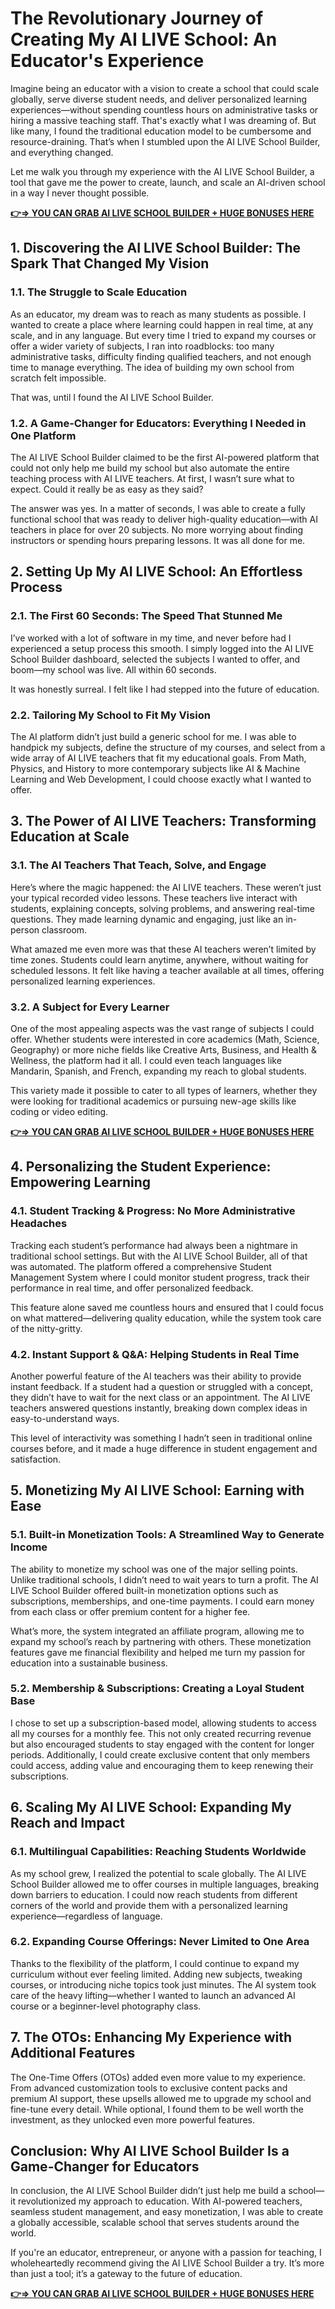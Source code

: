 # The Revolutionary Journey of Creating My AI LIVE School: An Educator's Experience

Imagine being an educator with a vision to create a school that could scale globally, serve diverse student needs, and deliver personalized learning experiences—without spending countless hours on administrative tasks or hiring a massive teaching staff. That's exactly what I was dreaming of. But like many, I found the traditional education model to be cumbersome and resource-draining. That’s when I stumbled upon the AI LIVE School Builder, and everything changed.

Let me walk you through my experience with the AI LIVE School Builder, a tool that gave me the power to create, launch, and scale an AI-driven school in a way I never thought possible.

**[👉⇒ YOU CAN GRAB AI LIVE SCHOOL BUILDER + HUGE BONUSES HERE](https://digitalpromoreviews.com/ai-live-school-builder-review/)**

## 1. Discovering the AI LIVE School Builder: The Spark That Changed My Vision

### 1.1. The Struggle to Scale Education

As an educator, my dream was to reach as many students as possible. I wanted to create a place where learning could happen in real time, at any scale, and in any language. But every time I tried to expand my courses or offer a wider variety of subjects, I ran into roadblocks: too many administrative tasks, difficulty finding qualified teachers, and not enough time to manage everything. The idea of building my own school from scratch felt impossible.

That was, until I found the AI LIVE School Builder.

### 1.2. A Game-Changer for Educators: Everything I Needed in One Platform

The AI LIVE School Builder claimed to be the first AI-powered platform that could not only help me build my school but also automate the entire teaching process with AI LIVE teachers. At first, I wasn’t sure what to expect. Could it really be as easy as they said?

The answer was yes. In a matter of seconds, I was able to create a fully functional school that was ready to deliver high-quality education—with AI teachers in place for over 20 subjects. No more worrying about finding instructors or spending hours preparing lessons. It was all done for me.


## 2. Setting Up My AI LIVE School: An Effortless Process

### 2.1. The First 60 Seconds: The Speed That Stunned Me

I’ve worked with a lot of software in my time, and never before had I experienced a setup process this smooth. I simply logged into the AI LIVE School Builder dashboard, selected the subjects I wanted to offer, and boom—my school was live. All within 60 seconds.

It was honestly surreal. I felt like I had stepped into the future of education.

### 2.2. Tailoring My School to Fit My Vision

The AI platform didn’t just build a generic school for me. I was able to handpick my subjects, define the structure of my courses, and select from a wide array of AI LIVE teachers that fit my educational goals. From Math, Physics, and History to more contemporary subjects like AI & Machine Learning and Web Development, I could choose exactly what I wanted to offer.


## 3. The Power of AI LIVE Teachers: Transforming Education at Scale

### 3.1. The AI Teachers That Teach, Solve, and Engage

Here’s where the magic happened: the AI LIVE teachers. These weren’t just your typical recorded video lessons. These teachers live interact with students, explaining concepts, solving problems, and answering real-time questions. They made learning dynamic and engaging, just like an in-person classroom.

What amazed me even more was that these AI teachers weren’t limited by time zones. Students could learn anytime, anywhere, without waiting for scheduled lessons. It felt like having a teacher available at all times, offering personalized learning experiences.

### 3.2. A Subject for Every Learner

One of the most appealing aspects was the vast range of subjects I could offer. Whether students were interested in core academics (Math, Science, Geography) or more niche fields like Creative Arts, Business, and Health & Wellness, the platform had it all. I could even teach languages like Mandarin, Spanish, and French, expanding my reach to global students.

This variety made it possible to cater to all types of learners, whether they were looking for traditional academics or pursuing new-age skills like coding or video editing.

**[👉⇒ YOU CAN GRAB AI LIVE SCHOOL BUILDER + HUGE BONUSES HERE](https://digitalpromoreviews.com/ai-live-school-builder-review/)**

## 4. Personalizing the Student Experience: Empowering Learning

### 4.1. Student Tracking & Progress: No More Administrative Headaches

Tracking each student’s performance had always been a nightmare in traditional school settings. But with the AI LIVE School Builder, all of that was automated. The platform offered a comprehensive Student Management System where I could monitor student progress, track their performance in real time, and offer personalized feedback.

This feature alone saved me countless hours and ensured that I could focus on what mattered—delivering quality education, while the system took care of the nitty-gritty.

### 4.2. Instant Support & Q&A: Helping Students in Real Time

Another powerful feature of the AI teachers was their ability to provide instant feedback. If a student had a question or struggled with a concept, they didn’t have to wait for the next class or an appointment. The AI LIVE teachers answered questions instantly, breaking down complex ideas in easy-to-understand ways.

This level of interactivity was something I hadn’t seen in traditional online courses before, and it made a huge difference in student engagement and satisfaction.


## 5. Monetizing My AI LIVE School: Earning with Ease

### 5.1. Built-in Monetization Tools: A Streamlined Way to Generate Income

The ability to monetize my school was one of the major selling points. Unlike traditional schools, I didn’t need to wait years to turn a profit. The AI LIVE School Builder offered built-in monetization options such as subscriptions, memberships, and one-time payments. I could earn money from each class or offer premium content for a higher fee.

What’s more, the system integrated an affiliate program, allowing me to expand my school’s reach by partnering with others. These monetization features gave me financial flexibility and helped me turn my passion for education into a sustainable business.

### 5.2. Membership & Subscriptions: Creating a Loyal Student Base

I chose to set up a subscription-based model, allowing students to access all my courses for a monthly fee. This not only created recurring revenue but also encouraged students to stay engaged with the content for longer periods. Additionally, I could create exclusive content that only members could access, adding value and encouraging them to keep renewing their subscriptions.


## 6. Scaling My AI LIVE School: Expanding My Reach and Impact

### 6.1. Multilingual Capabilities: Reaching Students Worldwide

As my school grew, I realized the potential to scale globally. The AI LIVE School Builder allowed me to offer courses in multiple languages, breaking down barriers to education. I could now reach students from different corners of the world and provide them with a personalized learning experience—regardless of language.

### 6.2. Expanding Course Offerings: Never Limited to One Area

Thanks to the flexibility of the platform, I could continue to expand my curriculum without ever feeling limited. Adding new subjects, tweaking courses, or introducing niche topics took just minutes. The AI system took care of the heavy lifting—whether I wanted to launch an advanced AI course or a beginner-level photography class.


## 7. The OTOs: Enhancing My Experience with Additional Features

The One-Time Offers (OTOs) added even more value to my experience. From advanced customization tools to exclusive content packs and premium AI support, these upsells allowed me to upgrade my school and fine-tune every detail. While optional, I found them to be well worth the investment, as they unlocked even more powerful features.


## Conclusion: Why AI LIVE School Builder Is a Game-Changer for Educators

In conclusion, the AI LIVE School Builder didn’t just help me build a school—it revolutionized my approach to education. With AI-powered teachers, seamless student management, and easy monetization, I was able to create a globally accessible, scalable school that serves students around the world.

If you're an educator, entrepreneur, or anyone with a passion for teaching, I wholeheartedly recommend giving the AI LIVE School Builder a try. It’s more than just a tool; it’s a gateway to the future of education.

**[👉⇒ YOU CAN GRAB AI LIVE SCHOOL BUILDER + HUGE BONUSES HERE](https://digitalpromoreviews.com/ai-live-school-builder-review/)**
